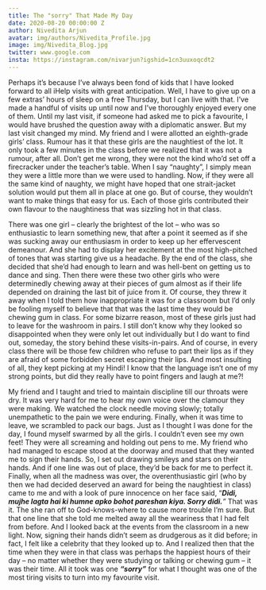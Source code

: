```yaml
---
title: The "sorry" That Made My Day
date: 2020-08-20 00:00:00 Z
author: Nivedita Arjun
avatar: img/authors/Nivedita_Profile.jpg
image: img/Nivedita_Blog.jpg
twitter: www.google.com
insta: https://instagram.com/nivarjun?igshid=1cn3uuxoqcdt2
---
```


Perhaps it’s because I’ve always been fond of kids that I have looked forward to all iHelp visits with great anticipation. Well, I have to give up on a few extras’ hours of sleep on a free Thursday, but I can live with that. I’ve made a handful of visits up until now and I’ve thoroughly enjoyed every one of them. Until my last visit, if someone had asked me to pick a favourite, I would have brushed the question away with a diplomatic answer. But my last visit changed my mind.
My friend and I were allotted an eighth-grade girls’ class. Rumour has it that these girls are the naughtiest of the lot. It only took a few minutes in the class before we realized that it was not a rumour, after all. Don’t get me wrong, they were not the kind who’d set off a firecracker under the teacher’s table. When I say “naughty”, I simply mean they were a little more than we were used to handling. Now, if they were all the same kind of naughty, we might have hoped that one strait-jacket solution would put them all in place at one go. But of course, they wouldn’t want to make things that easy for us. Each of those girls contributed their own flavour to the naughtiness that was sizzling hot in that class. 

There was one girl – clearly the brightest of the lot – who was so enthusiastic to learn something new, that after a point it seemed as if she was sucking away our enthusiasm in order to keep up her effervescent demeanour. And she had to display her excitement at the most high-pitched of tones that was starting give us a headache. By the end of the class, she decided that she’d had enough to learn and was hell-bent on getting us to dance and sing. Then there were these two other girls who were determinedly chewing away at their pieces of gum almost as if their life depended on draining the last bit of juice from it. Of course, they threw it away when I told them how inappropriate it was for a classroom but I’d only be fooling myself to believe that that was the last time they would be chewing gum in class. For some bizarre reason, most of these girls just had to leave for the washroom in pairs. I still don’t know why they looked so disappointed when they were only let out individually but I do want to find out, someday, the story behind these visits-in-pairs. And of course, in every class there will be those few children who refuse to part their lips as if they are afraid of some forbidden secret escaping their lips. And most insulting of all, they kept picking at my Hindi! I know that the language isn’t one of my strong points, but did they really have to point fingers and laugh at me?!

My friend and I taught and tried to maintain discipline till our throats were dry. It was very hard for me to hear my own voice over the clamour they were making. We watched the clock needle moving slowly; totally unempathetic to the pain we were enduring. Finally, when it was time to leave, we scrambled to pack our bags. Just as I thought I was done for the day, I found myself swarmed by all the girls. I couldn’t even see my own feet! They were all screaming and holding out pens to me. My friend who had managed to escape stood at the doorway and mused that they wanted me to sign their hands. So, I set out drawing smileys and stars on their hands. And if one line was out of place, they’d be back for me to perfect it. Finally, when all the madness was over, the overenthusiastic girl (who by then we had decided deserved an award for being the naughtiest in class) came to me and with a look of pure innocence on her face said, “_**Didi, mujhe lagta hai ki humne apko bohot pareshan kiya. Sorry didi.**”_ That was it. The she ran off to God-knows-where to cause more trouble I’m sure. But that one line that she told me melted away all the weariness that I had felt from before. And I looked back at the events from the classroom in a new light. Now, signing their hands didn’t seem as drudgerous as it did before; in fact, I felt like a celebrity that they looked up to. And I realized then that the time when they were in that class was perhaps the happiest hours of their day – no matter whether they were studying or talking or chewing gum – it was their time. All it took was one _**“sorry”**_ for what I thought was one of the most tiring visits to turn into my favourite visit.
